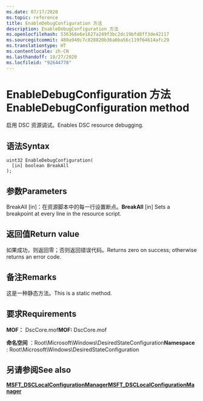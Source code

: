 ```yaml
---
ms.date: 07/17/2020
ms.topic: reference
title: EnableDebugConfiguration 方法
description: EnableDebugConfiguration 方法
ms.openlocfilehash: 536366e6e1627a249f3bc2dc19bfd8ff3de42117
ms.sourcegitcommit: 488a940c7c828820b36a6ba56c119f64614afc29
ms.translationtype: HT
ms.contentlocale: zh-CN
ms.lasthandoff: 10/27/2020
ms.locfileid: "92644778"
---
```

# <a name="enabledebugconfiguration-method"></a><span data-ttu-id="833db-103">EnableDebugConfiguration 方法</span><span class="sxs-lookup"><span data-stu-id="833db-103">EnableDebugConfiguration method</span></span>

<span data-ttu-id="833db-104">启用 DSC 资源调试。</span><span class="sxs-lookup"><span data-stu-id="833db-104">Enables DSC resource debugging.</span></span>

## <a name="syntax"></a><span data-ttu-id="833db-105">语法</span><span class="sxs-lookup"><span data-stu-id="833db-105">Syntax</span></span>

```mof
uint32 EnableDebugConfiguration(
  [in] boolean BreakAll
);
```

## <a name="parameters"></a><span data-ttu-id="833db-106">参数</span><span class="sxs-lookup"><span data-stu-id="833db-106">Parameters</span></span>

<span data-ttu-id="833db-107">BreakAll  \[in\]：在资源脚本中的每一行设置断点。</span><span class="sxs-lookup"><span data-stu-id="833db-107">**BreakAll** \[in\] Sets a breakpoint at every line in the resource script.</span></span>

## <a name="return-value"></a><span data-ttu-id="833db-108">返回值</span><span class="sxs-lookup"><span data-stu-id="833db-108">Return value</span></span>

<span data-ttu-id="833db-109">如果成功，则返回零；否则返回错误代码。</span><span class="sxs-lookup"><span data-stu-id="833db-109">Returns zero on success; otherwise returns an error code.</span></span>

## <a name="remarks"></a><span data-ttu-id="833db-110">备注</span><span class="sxs-lookup"><span data-stu-id="833db-110">Remarks</span></span>

<span data-ttu-id="833db-111">这是一种静态方法。</span><span class="sxs-lookup"><span data-stu-id="833db-111">This is a static method.</span></span>

## <a name="requirements"></a><span data-ttu-id="833db-112">要求</span><span class="sxs-lookup"><span data-stu-id="833db-112">Requirements</span></span>

<span data-ttu-id="833db-113">**MOF：** DscCore.mof</span><span class="sxs-lookup"><span data-stu-id="833db-113">**MOF:** DscCore.mof</span></span>

<span data-ttu-id="833db-114">**命名空间** ：Root\Microsoft\Windows\DesiredStateConfiguration</span><span class="sxs-lookup"><span data-stu-id="833db-114">**Namespace** : Root\Microsoft\Windows\DesiredStateConfiguration</span></span>

## <a name="see-also"></a><span data-ttu-id="833db-115">另请参阅</span><span class="sxs-lookup"><span data-stu-id="833db-115">See also</span></span>

[<span data-ttu-id="833db-116">**MSFT_DSCLocalConfigurationManager**</span><span class="sxs-lookup"><span data-stu-id="833db-116">**MSFT_DSCLocalConfigurationManager**</span></span>](msft-dsclocalconfigurationmanager.md)
